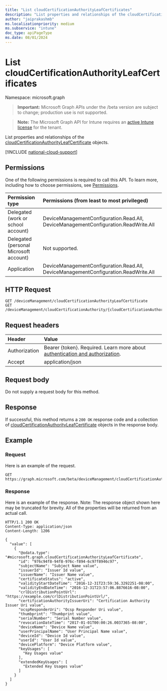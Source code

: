 ```yaml
---
title: "List cloudCertificationAuthorityLeafCertificates"
description: "List properties and relationships of the cloudCertificationAuthorityLeafCertificate objects."
author: "jaiprakashmb"
ms.localizationpriority: medium
ms.subservice: "intune"
doc_type: apiPageType
ms.date: 08/01/2024
---
```


# List cloudCertificationAuthorityLeafCertificates

Namespace: microsoft.graph

> **Important:** Microsoft Graph APIs under the /beta version are subject to change; production use is not supported.

> **Note:** The Microsoft Graph API for Intune requires an [active Intune license](https://go.microsoft.com/fwlink/?linkid=839381) for the tenant.

List properties and relationships of the [cloudCertificationAuthorityLeafCertificate](../resources/intune-cloudpkigraphservice-cloudcertificationauthorityleafcertificate.md) objects.

[!INCLUDE [national-cloud-support](../../includes/all-clouds.md)]

## Permissions
One of the following permissions is required to call this API. To learn more, including how to choose permissions, see [Permissions](/graph/permissions-reference).

|Permission type|Permissions (from least to most privileged)|
|:---|:---|
|Delegated (work or school account)|DeviceManagementConfiguration.Read.All, DeviceManagementConfiguration.ReadWrite.All|
|Delegated (personal Microsoft account)|Not supported.|
|Application|DeviceManagementConfiguration.Read.All, DeviceManagementConfiguration.ReadWrite.All|

## HTTP Request
<!-- {
  "blockType": "ignored"
}
-->
``` http
GET /deviceManagement/cloudCertificationAuthorityLeafCertificate
GET /deviceManagement/cloudCertificationAuthority/{cloudCertificationAuthorityId}/cloudCertificationAuthorityLeafCertificate
```

## Request headers
|Header|Value|
|:---|:---|
|Authorization|Bearer {token}. Required. Learn more about [authentication and authorization](/graph/auth/auth-concepts).|
|Accept|application/json|

## Request body
Do not supply a request body for this method.

## Response
If successful, this method returns a `200 OK` response code and a collection of [cloudCertificationAuthorityLeafCertificate](../resources/intune-cloudpkigraphservice-cloudcertificationauthorityleafcertificate.md) objects in the response body.

## Example

### Request
Here is an example of the request.
``` http
GET https://graph.microsoft.com/beta/deviceManagement/cloudCertificationAuthorityLeafCertificate
```

### Response
Here is an example of the response. Note: The response object shown here may be truncated for brevity. All of the properties will be returned from an actual call.
``` http
HTTP/1.1 200 OK
Content-Type: application/json
Content-Length: 1206

{
  "value": [
    {
      "@odata.type": "#microsoft.graph.cloudCertificationAuthorityLeafCertificate",
      "id": "976c94f8-94f8-976c-f894-6c97f8946c97",
      "subjectName": "Subject Name value",
      "issuerId": "Issuer Id value",
      "issuerName": "Issuer Name value",
      "certificateStatus": "active",
      "validityStartDateTime": "2016-12-31T23:59:36.3292251-08:00",
      "validityEndDateTime": "2016-12-31T23:57:06.8876616-08:00",
      "crlDistributionPointUrl": "https://example.com/crlDistributionPointUrl/",
      "certificationAuthorityIssuerUri": "Certification Authority Issuer Uri value",
      "ocspResponderUri": "Ocsp Responder Uri value",
      "thumbprint": "Thumbprint value",
      "serialNumber": "Serial Number value",
      "revocationDateTime": "2017-01-01T00:00:26.0037365-08:00",
      "deviceName": "Device Name value",
      "userPrincipalName": "User Principal Name value",
      "deviceId": "Device Id value",
      "userId": "User Id value",
      "devicePlatform": "Device Platform value",
      "keyUsages": [
        "Key Usages value"
      ],
      "extendedKeyUsages": [
        "Extended Key Usages value"
      ]
    }
  ]
}
```
